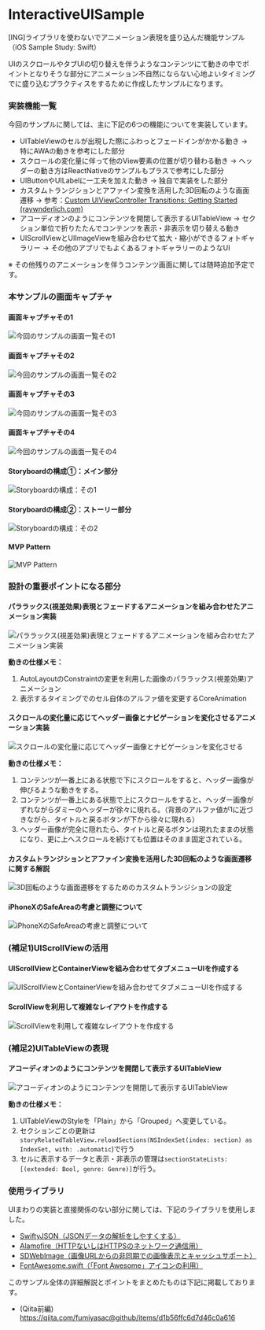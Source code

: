 # InteractiveUISample 
[ING]ライブラリを使わないでアニメーション表現を盛り込んだ機能サンプル（iOS Sample Study: Swift）

UIのスクロールやタブUIの切り替えを伴うようなコンテンツにて動きの中でポイントとなりそうな部分にアニメーション不自然にならない心地よいタイミングでに盛り込むプラクティスをするために作成したサンプルになります。

### 実装機能一覧

今回のサンプルに関しては、主に下記の6つの機能についてを実装しています。

+ UITableViewのセルが出現した際にふわっとフェードインがかかる動き
 → 特にAWAの動きを参考にした部分
+ スクロールの変化量に伴って他のView要素の位置が切り替わる動き
 → ヘッダーの動き方はReactNativeのサンプルもプラスで参考にした部分
+ UIButtonやUILabelに一工夫を加えた動き
 → 独自で実装をした部分
+ カスタムトランジションとアファイン変換を活用した3D回転のような画面遷移
 → 参考：[Custom UIViewController Transitions: Getting Started (raywnderlich.com)](https://www.raywenderlich.com/170144/custom-uiviewcontroller-transitions-getting-started)
+ アコーディオンのようにコンテンツを開閉して表示するUITableView
 → セクション単位で折りたたんでコンテンツを表示・非表示を切り替える動き
+ UIScrollViewとUIImageViewを組み合わせて拡大・縮小ができるフォトギャラリー
 → その他のアプリでもよくあるフォトギャラリーのようなUI

※ その他残りのアニメーションを伴うコンテンツ画面に関しては随時追加予定です。

### 本サンプルの画面キャプチャ

#### 画面キャプチャその1

![今回のサンプルの画面一覧その1](https://qiita-image-store.s3.amazonaws.com/0/17400/ce8aa298-ad3a-7a8d-0999-b9b5c7c99327.jpeg)

#### 画面キャプチャその2

![今回のサンプルの画面一覧その2](https://qiita-image-store.s3.amazonaws.com/0/17400/944d1fa7-2ef3-1fb2-a4c7-eca8387bdbb3.jpeg)

#### 画面キャプチャその3

![今回のサンプルの画面一覧その3](https://camo.qiitausercontent.com/1c23f60a0dd284b5415206c02595da3e85afca89/68747470733a2f2f71696974612d696d6167652d73746f72652e73332e616d617a6f6e6177732e636f6d2f302f31373430302f63313034663336382d306666312d373631312d363666312d6435363866326665613266662e6a706567)

#### 画面キャプチャその4

![今回のサンプルの画面一覧その4](https://camo.qiitausercontent.com/2aab7fb2fa280dd02fef162361c9d3b1029bafd2/68747470733a2f2f71696974612d696d6167652d73746f72652e73332e616d617a6f6e6177732e636f6d2f302f31373430302f34666464346238302d626439302d303338302d363163332d6339333530626134346138352e6a706567)

#### Storyboardの構成①：メイン部分

![Storyboardの構成：その1](https://qiita-image-store.s3.amazonaws.com/0/17400/7fc74554-715e-6848-ee1e-05920d147395.jpeg)

#### Storyboardの構成②：ストーリー部分

![Storyboardの構成：その2](https://camo.qiitausercontent.com/34ce33eb37cd876f55d5e7f3559f1043cf74bc57/68747470733a2f2f71696974612d696d6167652d73746f72652e73332e616d617a6f6e6177732e636f6d2f302f31373430302f37333331633464302d323535632d363762342d323062642d3666613139363465613339342e6a706567)

#### MVP Pattern

![MVP Pattern](https://camo.qiitausercontent.com/59f931dba80c900f9fd99cf890ff16558bac950f/68747470733a2f2f71696974612d696d6167652d73746f72652e73332e616d617a6f6e6177732e636f6d2f302f31373430302f33633439646462372d313763612d636333342d306230312d3666383265316463653134642e6a706567)

### 設計の重要ポイントになる部分

#### パララックス(視差効果)表現とフェードするアニメーションを組み合わせたアニメーション実装

![パララックス(視差効果)表現とフェードするアニメーションを組み合わせたアニメーション実装](https://camo.qiitausercontent.com/634c65258dd35010ae4fe25699c97c74c86dbde7/68747470733a2f2f71696974612d696d6167652d73746f72652e73332e616d617a6f6e6177732e636f6d2f302f31373430302f65616138383737622d613862342d653436312d396465332d6136633636323531623134362e6a706567)

__動きの仕様メモ：__

1. AutoLayoutのConstraintの変更を利用した画像のパララックス(視差効果)アニメーション
2. 表示するタイミングでのセル自体のアルファ値を変更するCoreAnimation

#### スクロールの変化量に応じてヘッダー画像とナビゲーションを変化させるアニメーション実装

![スクロールの変化量に応じてヘッダー画像とナビゲーションを変化させる](https://camo.qiitausercontent.com/fdfc3f6dd3103e5f0b541467c3c6ec8c8e6dd512/68747470733a2f2f71696974612d696d6167652d73746f72652e73332e616d617a6f6e6177732e636f6d2f302f31373430302f37343665366233322d333231622d653638382d633261322d6537326133643038306666372e6a706567)

__動きの仕様メモ：__

1. コンテンツが一番上にある状態で下にスクロールをすると、ヘッダー画像が伸びるような動きをする。
2. コンテンツが一番上にある状態で上にスクロールをすると、ヘッダー画像がずれながらダミーのヘッダーが徐々に現れる。（背景のアルファ値が1に近づきながら、タイトルと戻るボタンが下から徐々に現れる）
3. ヘッダー画像が完全に隠れたら、タイトルと戻るボタンは現れたままの状態になり、更に上へスクロールを続けても位置はそのまま固定されている。

#### カスタムトランジションとアファイン変換を活用した3D回転のような画面遷移に関する解説

![3D回転のような画面遷移をするためのカスタムトランジションの設定](https://camo.qiitausercontent.com/9a0968ec67c82fa191aa81f9c889f7e8993e9ed9/68747470733a2f2f71696974612d696d6167652d73746f72652e73332e616d617a6f6e6177732e636f6d2f302f31373430302f35313438633563322d643537622d363935362d393739372d6335306537353361636134342e6a706567)

#### iPhoneXのSafeAreaの考慮と調整について

![iPhoneXのSafeAreaの考慮と調整について](https://camo.qiitausercontent.com/67cb94f05472ac138564fe8eb881fde5e96993b0/68747470733a2f2f71696974612d696d6167652d73746f72652e73332e616d617a6f6e6177732e636f6d2f302f31373430302f36313736613764662d623834352d383835392d383337322d3566303431356130636235392e6a706567)

### (補足1)UIScrollViewの活用

#### UIScrollViewとContainerViewを組み合わせてタブメニューUIを作成する

![UIScrollViewとContainerViewを組み合わせてタブメニューUIを作成する](https://camo.qiitausercontent.com/2285f75c05d738fe7b2f7ade89e831a4c76cd49b/68747470733a2f2f71696974612d696d6167652d73746f72652e73332e616d617a6f6e6177732e636f6d2f302f31373430302f36386536636639392d313265652d633831332d613866662d3133393633363735383130372e6a706567)

#### ScrollViewを利用して複雑なレイアウトを作成する

![ScrollViewを利用して複雑なレイアウトを作成する](https://camo.qiitausercontent.com/ac54f123fa2c21b43a711009244713dcbe033576/68747470733a2f2f71696974612d696d6167652d73746f72652e73332e616d617a6f6e6177732e636f6d2f302f31373430302f36356231326236622d653739362d343236642d343731332d3830633431306563316337312e6a706567)

### (補足2)UITableViewの表現

#### アコーディオンのようにコンテンツを開閉して表示するUITableView

![アコーディオンのようにコンテンツを開閉して表示するUITableView](https://camo.qiitausercontent.com/3f9c73d4d8c8105bd7a0d08cbc4b02e80a7ee76b/68747470733a2f2f71696974612d696d6167652d73746f72652e73332e616d617a6f6e6177732e636f6d2f302f31373430302f32333539336366362d346162612d366238302d336365352d3365633762333466653033322e6a706567)

__動きの仕様メモ：__

1. UITableViewのStyleを「Plain」から「Grouped」へ変更している。
2. セクションごとの更新は`storyRelatedTableView.reloadSections(NSIndexSet(index: section) as IndexSet, with: .automatic`)で行う
3. セルに表示するデータと表示・非表示の管理は`sectionStateLists: [(extended: Bool, genre: Genre)]`が行う。

### 使用ライブラリ

UIまわりの実装と直接関係のない部分に関しては、下記のライブラリを使用しました。

+ [SwiftyJSON（JSONデータの解析をしやすくする）](https://github.com/SwiftyJSON/SwiftyJSON)
+ [Alamofire（HTTPないしはHTTPSのネットワーク通信用）](https://github.com/Alamofire/Alamofire)
+ [SDWebImage（画像URLからの非同期での画像表示とキャッシュサポート）](https://github.com/rs/SDWebImage)
+ [FontAwesome.swift（「Font Awesome」アイコンの利用）](https://github.com/thii/FontAwesome.swift)

このサンプル全体の詳細解説とポイントをまとめたものは下記に掲載しております。

+ (Qiita前編) https://qiita.com/fumiyasac@github/items/d1b56ffc6d7d46c0a616 